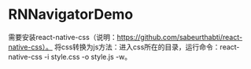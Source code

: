 # RNNavigatorDemo
需要安装react-native-css（说明：https://github.com/sabeurthabti/react-native-css）。
将css转换为js方法：进入css所在的目录，运行命令：react-native-css -i style.css -o style.js -w。
